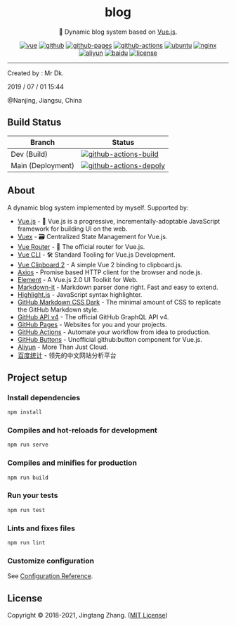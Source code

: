 <div align="center">

# blog

🦆 Dynamic blog system based on [Vue.js](https://vuejs.org/).

[![vue](https://img.shields.io/badge/Vue.js-lightgreen?style=for-the-badge&color=%23d6d6d6&logo=vuedotjs)](https://vuejs.org/)
[![github](https://img.shields.io/badge/GitHub-black?color=%2335363a&style=for-the-badge&logo=github)](https://github.com/)
[![github-pages](https://img.shields.io/badge/GitHub%20Pages-black?color=%2335363a&style=for-the-badge&logo=githubpages)](https://pages.github.com/)
[![github-actions](https://img.shields.io/badge/GitHub%20Actions-black?color=%2335363a&style=for-the-badge&logoColor=yellow&logo=githubactions)](https://github.com/features/actions)
[![ubuntu](https://img.shields.io/badge/Ubuntu-grey?style=for-the-badge&logo=ubuntu)](https://ubuntu.com/)
[![nginx](https://img.shields.io/badge/Nginx-blue?style=for-the-badge&logo=nginx)](https://www.nginx.com/)
[![aliyun](https://img.shields.io/badge/Alibaba%20Cloud-blueviolet?style=for-the-badge&logo=alibabacloud)](https://cn.aliyun.com/)
[![baidu](https://img.shields.io/badge/Baidu-2932E1?style=for-the-badge&logo=baidu)](https://tongji.baidu.com/)
[![license](https://img.shields.io/github/license/mrdrivingduck/blog?style=for-the-badge)](https://github.com/mrdrivingduck/blog/blob/main/LICENSE)

</div>

---

Created by : Mr Dk.

2019 / 07 / 01 15:44

@Nanjing, Jiangsu, China

## Build Status

| Branch | Status                                                       |
| ----------- | ------------------------------------------------------------ |
| Dev (Build) | [![github-actions-build](https://img.shields.io/github/workflow/status/mrdrivingduck/blog/Build%20Only?label=Build&logo=githubactions&logoColor=yellow&style=for-the-badge)](https://github.com/mrdrivingduck/blog/actions/workflows/build-only.yml) |
| Main (Deployment)  | [![github-actions-depoly](https://img.shields.io/github/workflow/status/mrdrivingduck/blog/Build%20and%20Deploy?label=Deploy&logo=githubactions&logoColor=yellow&style=for-the-badge)](https://github.com/mrdrivingduck/blog/actions/workflows/build-and-deploy.yml) |

## About

A dynamic blog system implemented by myself. Supported by:

- [Vue.js](https://vuejs.org/) - 🖖 Vue.js is a progressive, incrementally-adoptable JavaScript framework for building UI on the web.
- [Vuex](https://vuex.vuejs.org/) - 🗃️ Centralized State Management for Vue.js.
- [Vue Router](https://router.vuejs.org/) - 🚦 The official router for Vue.js.
- [Vue CLI](https://cli.vuejs.org/) - 🛠️ Standard Tooling for Vue.js Development.
- [Vue Clipboard 2](https://github.com/Inndy/vue-clipboard2) - A simple Vue 2 binding to clipboard.js.
- [Axios](https://github.com/axios/axios) - Promise based HTTP client for the browser and node.js.
- [Element](https://element.eleme.io/) - A Vue.js 2.0 UI Toolkit for Web.
- [Markdown-it](https://markdown-it.github.io/) - Markdown parser done right. Fast and easy to extend.
- [Highlight.js](https://github.com/highlightjs/highlight.js) - JavaScript syntax highlighter.
- [GitHub Markdown CSS Dark](https://github.com/mrdrivingduck/github-markdown-css) - The minimal amount of CSS to replicate the GitHub Markdown style.
- [GitHub API v4](https://developer.github.com/v4/) - The official GitHub GraphQL API v4.
- [GitHub Pages](https://pages.github.com/) - Websites for you and your projects.
- [GitHub Actions](https://github.com/features/actions) - Automate your workflow from idea to production.
- [GitHub Buttons](https://buttons.github.io/) - Unofficial github:button component for Vue.js.
- [Aliyun](https://www.aliyun.com/) - More Than Just Cloud.
- [百度统计](https://tongji.baidu.com/) - 领先的中文网站分析平台

## Project setup

### Install dependencies

```bash
npm install
```

### Compiles and hot-reloads for development

```bash
npm run serve
```

### Compiles and minifies for production

```bash
npm run build
```

### Run your tests

```bash
npm run test
```

### Lints and fixes files

```bash
npm run lint
```

### Customize configuration

See [Configuration Reference](https://cli.vuejs.org/config/).

## License

Copyright © 2018-2021, Jingtang Zhang. ([MIT License](LICENSE))

